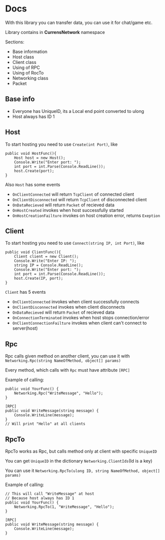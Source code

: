 <h1>Docs</h1>
With this library you can transfer data, you can use it for chat/game etc.
<p>Library contains in <strong>CurrensNetwork</strong> namespace</p>
<p>Sections:</p>
<ul>
  <li>Base information</li>
  <li>Host class</li>
  <li>Client class</li>
  <li>Using of RPC</li>
  <li>Using of RocTo</li>
  <li>Networking class</li>
  <li>Packet</li>
</ul>
<div class="main" id="BaseSection">
  <h2>Base info</h2>
  <ul>
  <li>Everyone has UniqueID, its a Local end point converted to ulong</li>
  <li>Host always has ID 1</li>
</ul>

</div>
<div class="main" id="HostSection">
  <h2>Host</h2>
  <p>To start hosting you need to use <code>Create(int Port)</code>, like</p>

    public void HostFunc(){
        Host host = new Host();
        Console.Write("Enter port: ");
        int port = int.Parse(Console.ReadLine());
        host.Create(port);
    }
<p>Also <code>Host</code> has some events</p>
<ul>
    <li><code>OnClientConnected</code> will return <code>TcpClient</code> of connected client</li>
    <li><code>OnClientDisconnected</code> will return <code>TcpClient</code> of disconnected client</li>
    <li><code>OnDataRecieved</code> will return <code>Packet</code> of recieved data</li>
    <li><code>OnHostCreated</code> invokes when host successfully started</li>
    <li><code>OnHostCreationFailture</code> invokes on host creation error, returns <code>Exeption</code></li>
</ul>

</div>
<div class="main" id="ClientSection">
  <h2>Client</h2>
  <p>To start hosting you need to use <code>Connect(string IP, int Port)</code>, like</p>

    public void ClientFunc(){
        Client client = new Client();
        Console.Write("Enter IP: ");
        string IP = Console.ReadLine();
        Console.Write("Enter port: ");
        int port = int.Parse(Console.ReadLine());
        host.Create(IP, port);
    }
<p><code>Client</code> has 5 events</p>
<ul>
    <li><code>OnClientConnected</code> invokes when client successfully connects</li>
    <li><code>OnClientDisconnected</code> invokes when client disconnects</li>
    <li><code>OnDataRecieved</code> will return <code>Packet</code> of recieved data</li>
    <li><code>OnConnectionTerminated</code> invokes when host stops connection/error</li>
    <li><code>OnClientConnectionFailture</code> invokes when client can't connect to server(host)</li>
</ul>
</div>

<div class="main" id="RpcSection">
  <h2>Rpc</h2>
  <p>Rpc calls given method on another client, you can use it with <code>Networking.Rpc(string NameOfMethod, object[] params)</code></p>
  <p>Every method, which calls with <code>Rpc</code> must have attribute <code>[RPC]</code></p>
  <p>Example of calling: </p>

    public void YourFunc() {
        Networking.Rpc("WriteMessage", "Hello");
    }
    
    [RPC]
    public void WriteMessage(string message) {
        Console.WriteLine(message);
    }
    // Will print "Hello" at all clients

</div>

<div class="main" id="RpcToSection">
  <h2>RpcTo</h2>
  <p>RpcTo works as Rpc, but calls method only at client with specific <code>UniqueID</code></p>
  <p>You can get <code>UniqueID</code> in the dictionary <code>Networking.ClientIds</code>(Id is a key)</p>
  <p>You can use it <code>Networking.RpcTo(ulong ID, string NameOfMethod, object[] params)</code></p>
  <p>Example of calling: </p>

    // This will call "WriteMessage" at host
    // Because host always has ID 1
    public void YourFunc() {
        Networking.RpcTo(1, "WriteMessage", "Hello");
    }
    
    [RPC]
    public void WriteMessage(string message) {
        Console.WriteLine(message);
    }

</div>
